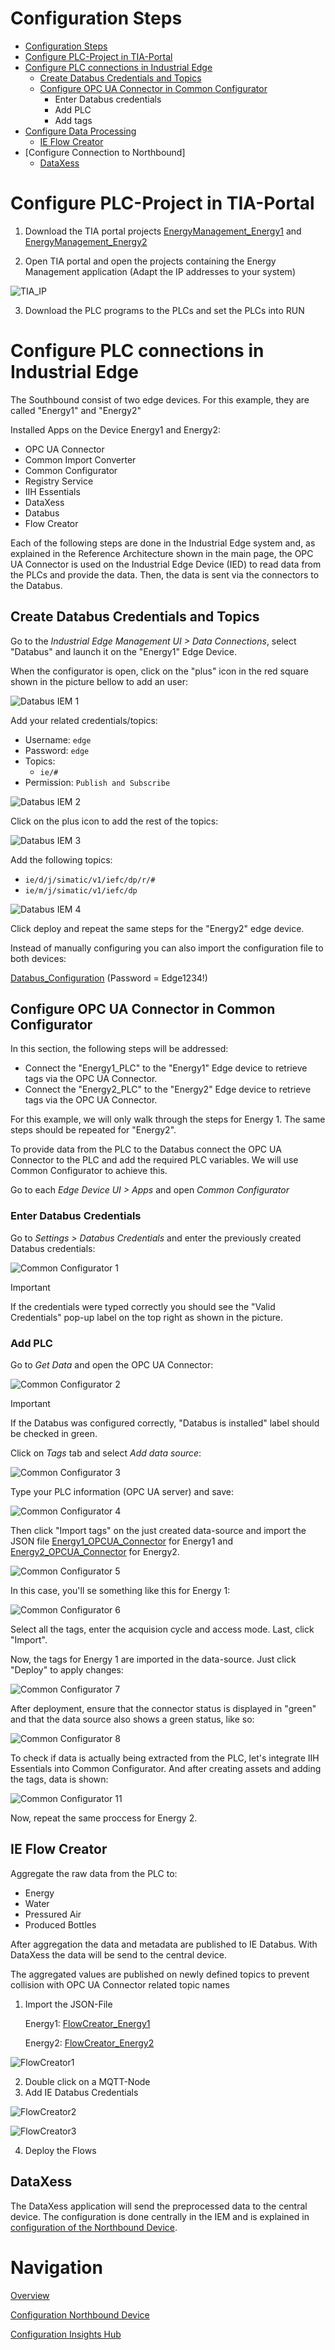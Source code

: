 # Configuration Steps
- [Configuration Steps](#configuration-steps)
- [Configure PLC-Project in TIA-Portal](#configure-plc-project-in-tia-portal)
- [Configure PLC connections in Industrial Edge](#configure-plc-connections-in-industrial-edge)
  - [Create Databus Credentials and Topics](#create-databus-credentials-and-topics)
  - [Configure OPC UA Connector in Common Configurator](#configure-opc-ua-connector-in-common-configurator)
      - Enter Databus credentials
      - Add PLC
      - Add tags
- [Configure Data Processing](#configure-data-processing)
  - [IE Flow Creator](#ie-flow-creator)
- [Configure Connection to Northbound]
  - [DataXess](#dataxess)


# Configure PLC-Project in TIA-Portal

1. Download the TIA portal projects [EnergyManagement_Energy1](../src/Device_Energy1/EnergyManagement_Energy1.zap16) and [EnergyManagement_Energy2](../src/Device_Energy2/EnergyManagement_Energy2.zap16)

2. Open TIA portal and open the projects containing the Energy Management application (Adapt the IP addresses to your system)
   
![TIA_IP](graphics/TIA_IP.png)

3. Download the PLC programs to the PLCs and set the PLCs into RUN
 
 
# Configure PLC connections in Industrial Edge

The Southbound consist of two  edge devices. For this example, they are called "Energy1" and "Energy2"

Installed Apps on the Device Energy1 and Energy2: 
  - OPC UA Connector
  - Common Import Converter
  - Common Configurator
  - Registry Service
  - IIH Essentials
  - DataXess
  - Databus
  - Flow Creator

Each of the following steps are done in the Industrial Edge system and, as explained in the Reference Architecture shown in the main page, the OPC UA Connector is used on the Industrial Edge Device (IED) to read data from the PLCs and provide the data. Then, the data is sent via the connectors to the Databus.

## Create Databus Credentials and Topics

Go to the *Industrial Edge Management UI > Data Connections*, select "Databus" and launch it on the "Energy1" Edge Device.

When the configurator is open, click on the "plus" icon in the red square shown in the picture bellow to add an user: 

![Databus IEM 1](graphics/databusIEM1.png)

Add your related credentials/topics:

   - Username: `edge`
   - Password: `edge`
   - Topics: 
     - `ie/#` 
   - Permission: `Publish and Subscribe`

![Databus IEM 2](graphics/databusIEM2.png)

Click on the plus icon to add the rest of the topics:

![Databus IEM 3](graphics/databusIEM3.png)

Add the following topics:
 - `ie/d/j/simatic/v1/iefc/dp/r/#`
 - `ie/m/j/simatic/v1/iefc/dp`

![Databus IEM 4](graphics/databusIEM4.png)

Click deploy and repeat the same steps for the "Energy2" edge device.

Instead of manually configuring you can also import the configuration file to both devices:

[Databus_Configuration](../src/Device_Energy1/Databus_Energy1_config.json) (Password = Edge1234!)



## Configure OPC UA Connector in Common Configurator

In this section, the following steps will be addressed:

- Connect the "Energy1_PLC" to the "Energy1" Edge device to retrieve tags via the OPC UA Connector.
- Connect the "Energy2_PLC" to the "Energy2" Edge device to retrieve tags via the OPC UA Connector.
  
For this example, we will only walk through the steps for Energy 1. The same steps should be repeated for "Energy2".

To provide data from the PLC to the Databus connect the OPC UA Connector to the PLC and add the required PLC variables. We will use Common Configurator to achieve this.

Go to each *Edge Device UI > Apps* and open *Common Configurator*

### Enter Databus Credentials

Go to *Settings > Databus Credentials* and enter the previously created Databus credentials:

![Common Configurator 1](graphics/CommonConfigurator1.png)

> [!IMPORTANT]  
> If the credentials were typed correctly you should see the "Valid Credentials" pop-up label on the top right as shown in the picture.

### Add PLC

Go to *Get Data* and open the OPC UA Connector:

![Common Configurator 2](graphics/CommonConfigurator2.png)

> [!IMPORTANT]  
> If the Databus was configured correctly, "Databus is installed" label should be checked in green.

Click on *Tags* tab and select *Add data source*:

![Common Configurator 3](graphics/CommonConfigurator3.png)

Type your PLC information (OPC UA server) and save:

![Common Configurator 4](graphics/CommonConfigurator4.png)

Then click "Import tags" on the just created data-source and import the JSON file [Energy1_OPCUA_Connector](../src/Device_Energy1/Energy1_OPCUA_Connector.json) for Energy1 and [Energy2_OPCUA_Connector](../src/Device_Energy2/Energy2_OPCUA_Connector.json) for Energy2.

![Common Configurator 5](graphics/CommonConfigurator5.png)

In this case, you'll se something like this for Energy 1:

![Common Configurator 6](graphics/CommonConfigurator6.png)

Select all the tags, enter the acquision cycle and access mode. Last, click "Import".

Now, the tags for Energy 1 are imported in the data-source. Just click "Deploy" to apply changes:

![Common Configurator 7](graphics/CommonConfigurator7.png)

After deployment, ensure that the connector status is displayed in "green" and that the data source also shows a green status, like so:

![Common Configurator 8](graphics/CommonConfigurator8.png)

To check if data is actually being extracted from the PLC, let's integrate IIH Essentials into Common Configurator. And after creating assets and adding the tags, data is shown:

![Common Configurator 11](graphics/CommonConfigurator11.png)

Now, repeat the same proccess for Energy 2.

## IE Flow Creator

Aggregate the raw data from the PLC to:
- Energy
- Water
- Pressured Air
- Produced Bottles 

After aggregation the data and metadata are published to IE Databus. With DataXess the data will be send to the central device.

The aggregated values are published on newly defined topics to prevent collision with OPC UA Connector related topic names

1. Import the JSON-File
  
    Energy1: [FlowCreator_Energy1](../src/Device_Energy1/FlowCreator_Energy1.json)

    Energy2: [FlowCreator_Energy2](../src/Device_Energy2/FlowCreator_Energy2.json)
  
    
  ![FlowCreator1](graphics/Flow_Creator1.png)

2. Double click on a MQTT-Node  
3. Add IE Databus Credentials
  
  ![FlowCreator2](graphics/Flow_Creator2.png)
  
    
  ![FlowCreator3](graphics/Flow_Creator3.png)

4. Deploy the Flows

## DataXess

The DataXess application will send the preprocessed data to the central device. The configuration is done centrally in the IEM and is explained in [configuration of the Northbound Device](install_Device_Northbound.md).


# Navigation

[Overview](../README.md)

[Configuration Northbound Device](install_Device_Northbound.md)

[Configuration Insights Hub](install_MindSphere.md)
